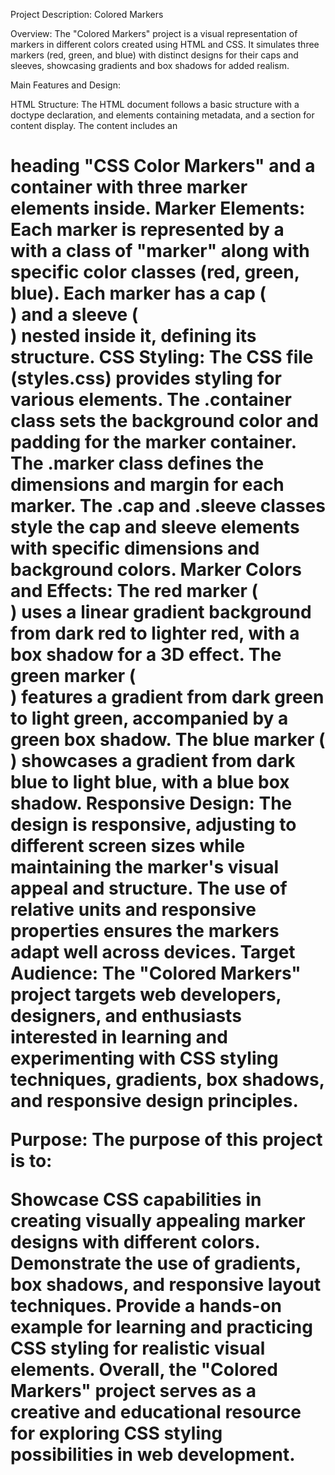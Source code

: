 Project Description: Colored Markers

Overview:
The "Colored Markers" project is a visual representation of markers in different colors created using HTML and CSS. It simulates three markers (red, green, and blue) with distinct designs for their caps and sleeves, showcasing gradients and box shadows for added realism.

Main Features and Design:

HTML Structure:
The HTML document follows a basic structure with a doctype declaration, <html> and <head> elements containing metadata, and a <body> section for content display.
The content includes an <h1> heading "CSS Color Markers" and a <div> container with three marker elements inside.
Marker Elements:
Each marker is represented by a <div> with a class of "marker" along with specific color classes (red, green, blue).
Each marker has a cap (<div class="cap">) and a sleeve (<div class="sleeve">) nested inside it, defining its structure.
CSS Styling:
The CSS file (styles.css) provides styling for various elements.
The .container class sets the background color and padding for the marker container.
The .marker class defines the dimensions and margin for each marker.
The .cap and .sleeve classes style the cap and sleeve elements with specific dimensions and background colors.
Marker Colors and Effects:
The red marker (<div class="marker red">) uses a linear gradient background from dark red to lighter red, with a box shadow for a 3D effect.
The green marker (<div class="marker green">) features a gradient from dark green to light green, accompanied by a green box shadow.
The blue marker (<div class="marker blue">) showcases a gradient from dark blue to light blue, with a blue box shadow.
Responsive Design:
The design is responsive, adjusting to different screen sizes while maintaining the marker's visual appeal and structure.
The use of relative units and responsive properties ensures the markers adapt well across devices.
Target Audience:
The "Colored Markers" project targets web developers, designers, and enthusiasts interested in learning and experimenting with CSS styling techniques, gradients, box shadows, and responsive design principles.

Purpose:
The purpose of this project is to:

Showcase CSS capabilities in creating visually appealing marker designs with different colors.
Demonstrate the use of gradients, box shadows, and responsive layout techniques.
Provide a hands-on example for learning and practicing CSS styling for realistic visual elements.
Overall, the "Colored Markers" project serves as a creative and educational resource for exploring CSS styling possibilities in web development.
